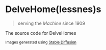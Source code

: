 # DelveHome(lessnes)s

> serving the *Machine* since 1909

The source code for DelveHomes

<small>Images generated using [Stable Diffusion](https://stability.ai/)</small>